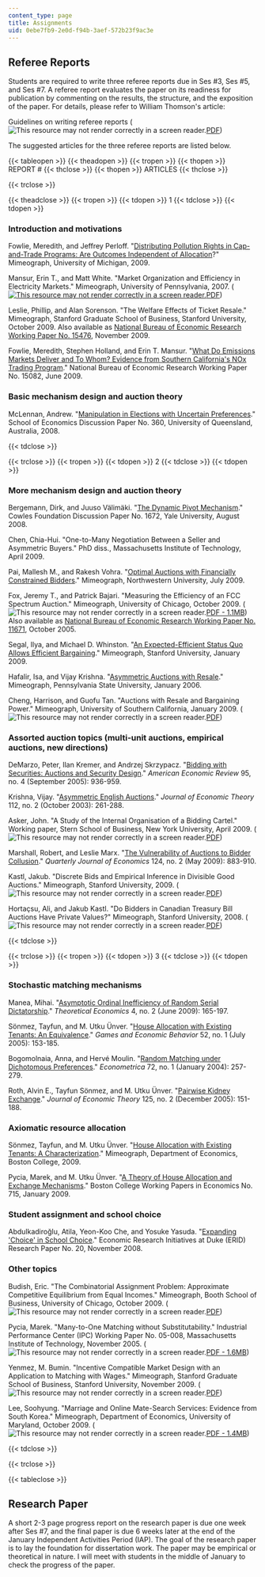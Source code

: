 ```yaml
---
content_type: page
title: Assignments
uid: 0ebe7fb9-2e0d-f94b-3aef-572b23f9ac3e
---
```


Referee Reports
---------------

Students are required to write three referee reports due in Ses #3, Ses #5, and Ses #7. A referee report evaluates the paper on its readiness for publication by commenting on the results, the structure, and the exposition of the paper. For details, please refer to William Thomson's article:

Guidelines on writing referee reports (![This resource may not render correctly in a screen reader.](/images/inacessible.gif)[PDF](http://www.webpondo.org/files_ene_mar04/referee.pdf))

The suggested articles for the three referee reports are listed below.

{{< tableopen >}}
{{< theadopen >}}
{{< tropen >}}
{{< thopen >}}
REPORT #
{{< thclose >}}
{{< thopen >}}
ARTICLES
{{< thclose >}}

{{< trclose >}}

{{< theadclose >}}
{{< tropen >}}
{{< tdopen >}}
1
{{< tdclose >}}
{{< tdopen >}}


### Introduction and motivations

Fowlie, Meredith, and Jeffrey Perloff. "[Distributing Pollution Rights in Cap-and-Trade Programs: Are Outcomes Independent of Allocation](http://citeseerx.ist.psu.edu/viewdoc/download?doi=10.1.1.394.1207&rep=rep1&type=pdf)?" Mimeograph, University of Michigan, 2009.

Mansur, Erin T., and Matt White. "Market Organization and Efficiency in Electricity Markets." Mimeograph, University of Pennsylvania, 2007. ([![This resource may not render correctly in a screen reader.](/images/inacessible.gif)PDF](https://pdfs.semanticscholar.org/8795/6f0ee20b13529213e4d637f9084f3e30ff06.pdf))

Leslie, Phillip, and Alan Sorenson. "The Welfare Effects of Ticket Resale." Mimeograph, Stanford Graduate School of Business, Stanford University, October 2009. Also available as [National Bureau of Economic Research Working Paper No. 15476](http://www.nber.org/papers/w15476), November 2009.

Fowlie, Meredith, Stephen Holland, and Erin T. Mansur. "[What Do Emissions Markets Deliver and To Whom? Evidence from Southern California's NOx Trading Program](http://www.nber.org/papers/w15082)." National Bureau of Economic Research Working Paper No. 15082, June 2009.

### Basic mechanism design and auction theory

McLennan, Andrew. "[Manipulation in Elections with Uncertain Preferences](http://ideas.repec.org/p/qld/uq2004/360.html)." School of Economics Discussion Paper No. 360, University of Queensland, Australia, 2008.


{{< tdclose >}}

{{< trclose >}}
{{< tropen >}}
{{< tdopen >}}
2
{{< tdclose >}}
{{< tdopen >}}


### More mechanism design and auction theory

Bergemann, Dirk, and Juuso Välimäki. "[The Dynamic Pivot Mechanism](http://ideas.repec.org/p/cwl/cwldpp/1672.html)." Cowles Foundation Discussion Paper No. 1672, Yale University, August 2008.

Chen, Chia-Hui. "One-to-Many Negotiation Between a Seller and Asymmetric Buyers." PhD diss., Massachusetts Institute of Technology, April 2009.

Pai, Mallesh M., and Rakesh Vohra. "[Optimal Auctions with Financially Constrained Bidders](http://ideas.repec.org/p/nwu/cmsems/1471.html)." Mimeograph, Northwestern University, July 2009.

Fox, Jeremy T., and Patrick Bajari. "Measuring the Efficiency of an FCC Spectrum Auction." Mimeograph, University of Chicago, October 2009. (![This resource may not render correctly in a screen reader.](/images/inacessible.gif)[PDF - 1.1MB](http://www.nber.org/papers/w11671.pdf)) Also available as [National Bureau of Economic Research Working Paper No. 11671](http://www.nber.org/papers/w11671), October 2005.

Segal, Ilya, and Michael D. Whinston. "[An Expected-Efficient Status Quo Allows Efficient Bargaining](http://papers.ssrn.com/sol3/papers.cfm?abstract_id=1325524)." Mimeograph, Stanford University, January 2009.

Hafalir, Isa, and Vijay Krishna. "[Asymmetric Auctions with Resale](http://papers.ssrn.com/sol3/papers.cfm?abstract_id=878787)." Mimeograph, Pennsylvania State University, January 2006.

Cheng, Harrison, and Guofu Tan. "Auctions with Resale and Bargaining Power." Mimeograph, University of Southern California, January 2009. (![This resource may not render correctly in a screen reader.](/images/inacessible.gif)[PDF](http://www.cirje.e.u-tokyo.ac.jp/research/workshops/micro/micropaper08/micro1216_2.pdf))

### Assorted auction topics (multi-unit auctions, empirical auctions, new directions)

DeMarzo, Peter, Ilan Kremer, and Andrzej Skrzypacz. "[Bidding with Securities: Auctions and Security Design](http://ideas.repec.org/a/aea/aecrev/v95y2005i4p936-959.html)." _American Economic Review_ 95, no. 4 (September 2005): 936-959. 

Krishna, Vijay. "[Asymmetric English Auctions](http://ideas.repec.org/a/eee/jetheo/v112y2003i2p261-288.html)." _Journal of Economic Theory_ 112, no. 2 (October 2003): 261-288.

Asker, John. "A Study of the Internal Organisation of a Bidding Cartel." Working paper, Stern School of Business, New York University, April 2009. (![This resource may not render correctly in a screen reader.](/images/inacessible.gif)[PDF](http://pages.stern.nyu.edu/~jasker/stamps070628.pdf))

Marshall, Robert, and Leslie Marx. "[The Vulnerability of Auctions to Bidder Collusion](http://www.mitpressjournals.org/doi/abs/10.1162/qjec.2009.124.2.883)." _Quarterly Journal of Economics_ 124, no. 2 (May 2009): 883-910.

Kastl, Jakub. "Discrete Bids and Empirical Inference in Divisible Good Auctions." Mimeograph, Stanford University, 2009. (![This resource may not render correctly in a screen reader.](/images/inacessible.gif)[PDF](http://www.princeton.edu/~jkastl/discretebids_old.pdf))

Hortaçsu, Ali, and Jakub Kastl. "Do Bidders in Canadian Treasury Bill Auctions Have Private Values?" Mimeograph, Stanford University, 2008. (![This resource may not render correctly in a screen reader.](/images/inacessible.gif)[PDF](https://pdfs.semanticscholar.org/4e14/fcbd82a0d26b653b8f5f361fa7adb2c3fe95.pdf))


{{< tdclose >}}

{{< trclose >}}
{{< tropen >}}
{{< tdopen >}}
3
{{< tdclose >}}
{{< tdopen >}}


### Stochastic matching mechanisms

Manea, Mihai. "[Asymptotic Ordinal Inefficiency of Random Serial Dictatorship](http://ideas.repec.org/a/the/publsh/442.html)." _Theoretical Economics_ 4, no. 2 (June 2009): 165-197.

Sönmez, Tayfun, and M. Utku Ünver. "[House Allocation with Existing Tenants: An Equivalence](http://ideas.repec.org/a/eee/gamebe/v52y2005i1p153-185.html)." _Games and Economic Behavior_ 52, no. 1 (July 2005): 153-185.

Bogomolnaia, Anna, and Hervé Moulin. "[Random Matching under Dichotomous Preferences](http://ideas.repec.org/a/ecm/emetrp/v72y2004i1p257-279.html)." _Econometrica_ 72, no. 1 (January 2004): 257-279.

Roth, Alvin E., Tayfun Sönmez, and M. Utku Ünver. "[Pairwise Kidney Exchange](http://ideas.repec.org/a/eee/jetheo/v125y2005i2p151-188.html)." _Journal of Economic Theory_ 125, no. 2 (December 2005): 151-188.

### Axiomatic resource allocation

Sönmez, Tayfun, and M. Utku Ünver. "[House Allocation with Existing Tenants: A Characterization](http://papers.ssrn.com/sol3/papers.cfm?abstract_id=888639)." Mimeograph, Department of Economics, Boston College, 2009.

Pycia, Marek, and M. Utku Ünver. "[A Theory of House Allocation and Exchange Mechanisms](http://ideas.repec.org/p/boc/bocoec/715.html)." Boston College Working Papers in Economics No. 715, January 2009.

### Student assignment and school choice

Abdulkadiroğlu, Atila, Yeon-Koo Che, and Yosuke Yasuda. "[Expanding 'Choice' in School Choice](http://papers.ssrn.com/sol3/papers.cfm?abstract_id=1308730)." Economic Research Initiatives at Duke (ERID) Research Paper No. 20, November 2008.

### Other topics

Budish, Eric. "The Combinatorial Assignment Problem: Approximate Competitive Equilibrium from Equal Incomes." Mimeograph, Booth School of Business, University of Chicago, October 2009. (![This resource may not render correctly in a screen reader.](/images/inacessible.gif)[PDF](http://faculty.chicagobooth.edu/eric.budish/research/budish-approxceei-jpe-2011.pdf))

Pycia, Marek. "Many-to-One Matching without Substitutability." Industrial Performance Center (IPC) Working Paper No. 05-008, Massachusetts Institute of Technology, November 2005. (![This resource may not render correctly in a screen reader.](/images/inacessible.gif)[PDF - 1.6MB](http://web.mit.edu/ipc/publications/pdf/05-008.pdf))

Yenmez, M. Bumin. "Incentive Compatible Market Design with an Application to Matching with Wages." Mimeograph, Stanford Graduate School of Business, Stanford University, November 2009. (![This resource may not render correctly in a screen reader.](/images/inacessible.gif)[PDF](https://www.sabanciuniv.edu/HaberlerDuyurular/Documents/DD20100225100158/Yenmez_Bumin_JMP.pdf))

Lee, Soohyung. "Marriage and Online Mate-Search Services: Evidence from South Korea." Mimeograph, Department of Economics, University of Maryland, October 2009. (![This resource may not render correctly in a screen reader.](/images/inacessible.gif)[PDF - 1.4MB](http://econ.as.nyu.edu/docs/IO/12264/Lee_20091026.pdf))


{{< tdclose >}}

{{< trclose >}}

{{< tableclose >}}

Research Paper
--------------

A short 2-3 page progress report on the research paper is due one week after Ses #7, and the final paper is due 6 weeks later at the end of the January Independent Activities Period (IAP). The goal of the research paper is to lay the foundation for dissertation work. The paper may be empirical or theoretical in nature. I will meet with students in the middle of January to check the progress of the paper.